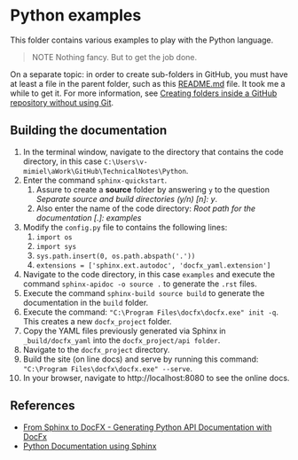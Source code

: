 # Python examples
This folder contains various examples to play with the Python language.
> NOTE
> Nothing fancy. But to get the job done.

On a separate topic: in order to create sub-folders in GitHub, you must have at least a file in the parent folder, such as this [README.md](README.md) file. It took me a while to get it. For more information, see [Creating folders inside a GitHub repository without using Git](https://stackoverflow.com/questions/18773598/creating-folders-inside-a-github-repository-without-using-git).

## Building the documentation

1. In the terminal window, navigate to the directory that contains the code directory, in this case `C:\Users\v-mimiel\aWork\GitHub\TechnicalNotes\Python`.
1. Enter the command `sphinx-quickstart`.
    1. Assure to create a **source** folder by answering `y` to the question *Separate source and build directories (y/n) [n]: y*.
    1. Also enter the name of the code directory:
        *Root path for the documentation [.]: examples*
1. Modify the `config.py` file to contains the following lines:
    1. `import os`
    1. `import sys`
    1. `sys.path.insert(0, os.path.abspath('.'))`
    1. `extensions = ['sphinx.ext.autodoc', 'docfx_yaml.extension']`
1. Navigate to the code directory, in this case `examples` and execute the command `sphinx-apidoc -o source .` to generate the `.rst` files.
1. Execute the command  `sphinx-build source build` to generate the documentation in the `build` folder.
1. Execute the command: `"C:\Program Files\docfx\docfx.exe" init -q`. This creates a new `docfx_project` folder.
1. Copy the YAML files previously generated via Sphinx in `_build/docfx_yaml` into the `docfx_project/api folder`.
1. Navigate to the `docfx_project` directory.
1. Build the site (on line docs) and serve by running this command:
`"C:\Program Files\docfx\docfx.exe" --serve`.
1. In your browser, navigate to http://localhost:8080 to see the online docs.

## References

- [From Sphinx to DocFX - Generating Python API Documentation with DocFx ](http://blog.travelmarx.com/2020/02/from-sphinx-to-docfx-generating-python-api-documentation.html)
- [Python Documentation using Sphinx ](https://www.patricksoftwareblog.com/python-documentation-using-sphinx/)